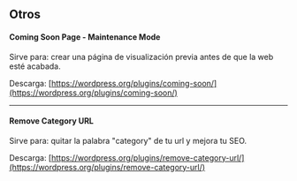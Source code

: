## Otros

#### Coming Soon Page - Maintenance Mode

Sirve para: crear una página de visualización previa antes de que la web esté acabada.

Descarga: [https://wordpress.org/plugins/coming-soon/](https://wordpress.org/plugins/coming-soon/)

---

#### Remove Category URL

Sirve para: quitar la palabra "category" de tu url y mejora tu SEO.

Descarga: [https://wordpress.org/plugins/remove-category-url/](https://wordpress.org/plugins/remove-category-url/)

